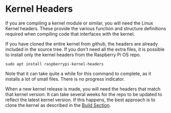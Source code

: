 # Kernel Headers

If you are compiling a kernel module or similar, you will need the Linux Kernel headers. These provide the various function and structure definitions required when compiling code that interfaces with the kernel.

If you have cloned the entire kernel from github, the headers are already included in the source tree. If you don't need all the extra files, it is possible to install only the kernel headers from the Raspberry Pi OS repo.

```
sudo apt install raspberrypi-kernel-headers
```
Note that it can take quite a while for this command to complete, as it installs a lot of small files. There is no progress indicator.

When a new kernel release is made, you will need the headers that match that kernel version. It can take several weeks for the repo to be updated to reflect the latest kernel version. If this happens, the best approach is to clone the kernel as described in the [Build Section](building.md).

